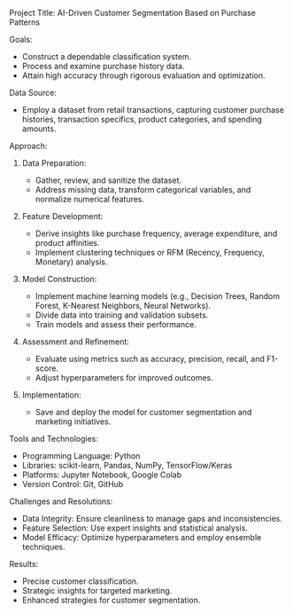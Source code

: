 Project Title: AI-Driven Customer Segmentation Based on Purchase Patterns

Goals:

- Construct a dependable classification system.
- Process and examine purchase history data.
- Attain high accuracy through rigorous evaluation and optimization.

Data Source:

- Employ a dataset from retail transactions, capturing customer purchase histories, transaction specifics, product categories, and spending amounts.

Approach:

1. Data Preparation:
   - Gather, review, and sanitize the dataset.
   - Address missing data, transform categorical variables, and normalize numerical features.

2. Feature Development:
   - Derive insights like purchase frequency, average expenditure, and product affinities.
   - Implement clustering techniques or RFM (Recency, Frequency, Monetary) analysis.

3. Model Construction:
   - Implement machine learning models (e.g., Decision Trees, Random Forest, K-Nearest Neighbors, Neural Networks).
   - Divide data into training and validation subsets.
   - Train models and assess their performance.

4. Assessment and Refinement:
   - Evaluate using metrics such as accuracy, precision, recall, and F1-score.
   - Adjust hyperparameters for improved outcomes.

5. Implementation:
   - Save and deploy the model for customer segmentation and marketing initiatives.

Tools and Technologies:

- Programming Language: Python
- Libraries: scikit-learn, Pandas, NumPy, TensorFlow/Keras
- Platforms: Jupyter Notebook, Google Colab
- Version Control: Git, GitHub

Challenges and Resolutions:

- Data Integrity: Ensure cleanliness to manage gaps and inconsistencies.
- Feature Selection: Use expert insights and statistical analysis.
- Model Efficacy: Optimize hyperparameters and employ ensemble techniques.

Results:

- Precise customer classification.
- Strategic insights for targeted marketing.
- Enhanced strategies for customer segmentation.
